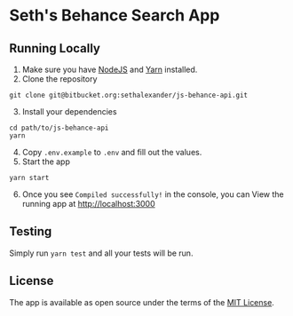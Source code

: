 # Seth's Behance Search App #

## Running Locally ##

1.  Make sure you have [NodeJS](https://nodejs.org/) and [Yarn](https://yarnpkg.com) installed.  
2.  Clone the repository
  ```shell
  git clone git@bitbucket.org:sethalexander/js-behance-api.git
  ```
3.  Install your dependencies  
  ```shell
  cd path/to/js-behance-api
  yarn
  ```
4.  Copy `.env.example` to `.env` and fill out the values.  
5.  Start the app  
  ```shell
  yarn start
  ```
6.  Once you see `Compiled successfully!` in the console, you can View the running app at [http://localhost:3000](http://localhost:3000)

## Testing ##

Simply run `yarn test` and all your tests will be run.

## License ##

The app is available as open source under the terms of the [MIT License](https://bitbucket.org/sethalexander/js-behance-api/src/66c730d7cef6227773c554ea21d9ecd526d868ba/LICENSE?at=master&fileviewer=file-view-default).
